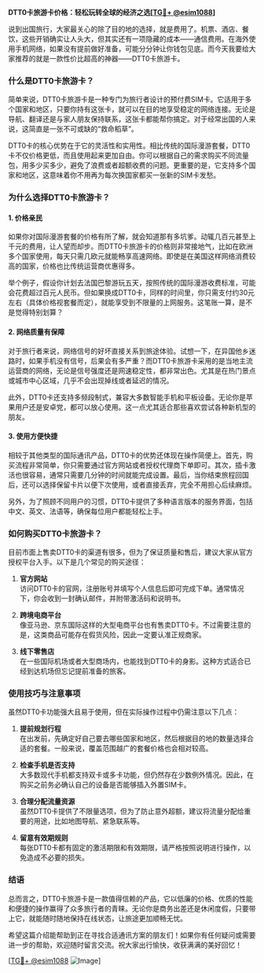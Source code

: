 **DTT0卡旅游卡价格：轻松玩转全球的经济之选[[TG💪+ @esim1088](https://t.me/s/esim1088)]**

说到出国旅行，大家最关心的除了目的地的选择，就是费用了。机票、酒店、餐饮，这些开销确实让人头大，但其实还有一项隐藏的成本——通信费用。在海外使用手机网络，如果没有提前做好准备，可能分分钟让你钱包见底。而今天我要给大家推荐的就是一款性价比超高的神器——DTT0卡旅游卡。

### **什么是DTT0卡旅游卡？**

简单来说，DTT0卡旅游卡是一种专门为旅行者设计的预付费SIM卡。它适用于多个国家和地区，只要你持有这张卡，就可以在目的地享受稳定的网络连接。无论是导航、翻译还是与家人朋友保持联系，这张卡都能帮你搞定。对于经常出国的人来说，这简直是一张不可或缺的“救命稻草”。

DTT0卡的核心优势在于它的灵活性和实用性。相比传统的国际漫游套餐，DTT0卡不仅价格更低，而且使用起来更加自由。你可以根据自己的需求购买不同流量包，用多少买多少，避免了浪费或者超额收费的问题。更重要的是，它支持多个国家和地区，这意味着你不用再为每次换国家都买一张新的SIM卡发愁。

### **为什么选择DTT0卡旅游卡？**

#### **1. 价格亲民**
如果你对国际漫游套餐的价格有所了解，就会知道那有多坑爹。动辄几百元甚至上千元的费用，让人望而却步。而DTT0卡旅游卡的价格则非常接地气，比如在欧洲多个国家使用，每天只需几欧元就能畅享高速网络。即使是在美国这样网络消费较高的国家，价格也比传统运营商优惠得多。

举个例子，假设你计划去法国巴黎游玩五天，按照传统的国际漫游收费标准，可能会花费超过百元人民币。但如果换成DTT0卡，同样的时间里，你只需支付约30元左右（具体价格视套餐而定），就能享受到不限量的上网服务。这笔账一算，是不是觉得特别划算？

#### **2. 网络质量有保障**
对于旅行者来说，网络信号的好坏直接关系到旅途体验。试想一下，在异国他乡迷路时，如果手机没有信号，后果会有多严重？而DTT0卡旅游卡采用的是当地主流运营商的网络，无论是信号强度还是网速稳定性，都非常出色。尤其是在热门景点或城市中心区域，几乎不会出现掉线或者延迟的情况。

此外，DTT0卡还支持多频段制式，兼容大多数智能手机和平板设备。无论你是苹果用户还是安卓党，都可以放心使用。这一点尤其适合那些喜欢尝试各种新机型的朋友。

#### **3. 使用方便快捷**
相较于其他类型的国际通讯产品，DTT0卡的优势还体现在操作简便上。首先，购买流程非常简单，你只需要通过官方网站或者授权代理商下单即可。其次，插卡激活也很容易，通常只需要几分钟的时间就能完成设置。最后，当你结束旅程回国后，还可以选择保留卡片以便下次使用，或者直接丢弃，完全不用担心后续麻烦。

另外，为了照顾不同用户的习惯，DTT0卡提供了多种语言版本的服务界面，包括中文、英文、法语等，确保每位用户都能轻松上手。

### **如何购买DTT0卡旅游卡？**

目前市面上售卖DTT0卡的渠道有很多，但为了保证质量和售后，建议大家从官方授权平台入手。以下是几个常见的购买途径：

1. **官方网站**  
   访问DTT0卡的官网，注册账号并填写个人信息后即可完成下单。通常情况下，你会收到一封确认邮件，并附带激活码和说明书。

2. **跨境电商平台**  
   像亚马逊、京东国际这样的大型电商平台也有售卖DTT0卡。不过需要注意的是，这类商品可能存在假货风险，因此一定要认准正规商家。

3. **线下零售店**  
   在一些国际机场或者大型商场内，也能找到DTT0卡的身影。这种方式适合已经到达机场但忘记提前准备的旅客。

### **使用技巧与注意事项**

虽然DTT0卡功能强大且易于使用，但在实际操作过程中仍需注意以下几点：

1. **提前规划行程**  
   在出发前，先确定好自己要去哪些国家和地区，然后根据目的地的数量选择合适的套餐。一般来说，覆盖范围越广的套餐价格也会相对较高。

2. **检查手机是否支持**  
   大多数现代手机都支持双卡或多卡功能，但仍然存在少数例外情况。因此，在购买之前务必确认自己的设备是否能够插入外置SIM卡。

3. **合理分配流量资源**  
   虽然DTT0卡提供了不限量选项，但为了防止意外超额，建议将流量分配给重要的用途，比如地图导航、紧急联系等。

4. **留意有效期规则**  
   每张DTT0卡都有固定的激活期限和有效期限，请严格按照说明进行操作，以免造成不必要的损失。

### **结语**

总而言之，DTT0卡旅游卡是一款值得信赖的产品，它以低廉的价格、优质的性能和便捷的操作赢得了众多旅行者的青睐。无论你是商务出差还是休闲度假，只要带上它，就能随时随地保持在线状态，让旅途更加顺畅无忧。

希望这篇介绍能帮助到正在寻找合适通讯方案的朋友们！如果你有任何疑问或需要进一步的帮助，欢迎随时留言交流。祝大家出行愉快，收获满满的美好回忆！

[[TG💪+ @esim1088](https://t.me/s/esim1088) ![Image](https://i.postimg.cc/4NQfJmqS/Snipaste-2025-05-13-00-14-12.png)]